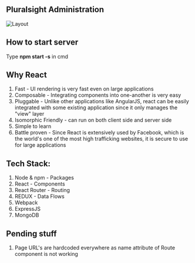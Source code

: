 ## Pluralsight Administration
![Layout](/assets/images/wireframe.jpg?raw=true)

## How to start server
Type **npm start -s** in cmd

## Why React

1. Fast - UI rendering is very fast even on large applications
2. Composable - Integrating components into one-another is very easy
3. Pluggable - Unlike other applications like AngularJS, react can be easily integrated with some existing application since it only manages the "view" layer
4. Isomorphic Friendly - can run on both client side and server side
5. Simple to learn
6. Battle proven - Since React is extensively used by Facebook, which is the world's one of the most high trafficking websites, it is secure to use for large applications


## Tech Stack:

1. Node & npm - Packages
2. React - Components
3. React Router - Routing
4. REDUX - Data Flows
5. Webpack
6. ExpressJS
7. MongoDB


## Pending stuff

1. Page URL's are hardcoded everywhere as name attribute of Route component is not working